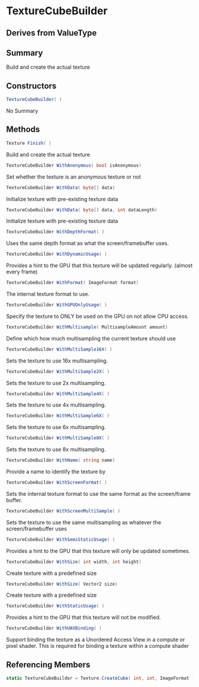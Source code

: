 # TextureCubeBuilder

## Derives from ValueType

## Summary

Build and create the actual texture
## Constructors

```c#
TextureCubeBuilder( ) 
```
No Summary
## Methods

```c#
Texture Finish( ) 
```
Build and create the actual texture
```c#
TextureCubeBuilder WithAnonymous( bool isAnonymous) 
```
Set whether the texture is an anonymous texture or not
```c#
TextureCubeBuilder WithData( byte[] data) 
```
Initialize texture with pre-existing texture data
```c#
TextureCubeBuilder WithData( byte[] data, int dataLength) 
```
Initialize texture with pre-existing texture data
```c#
TextureCubeBuilder WithDepthFormat( ) 
```
Uses the same depth format as what the screen/framebuffer uses.
```c#
TextureCubeBuilder WithDynamicUsage( ) 
```
Provides a hint to the GPU that this texture will be updated regularly. (almost every frame)
```c#
TextureCubeBuilder WithFormat( ImageFormat format) 
```
The internal texture format to use.
```c#
TextureCubeBuilder WithGPUOnlyUsage( ) 
```
Specify the texture to ONLY be used on the GPU on not allow CPU access.
```c#
TextureCubeBuilder WithMultisample( MultisampleAmount amount) 
```
Define which how much multisampling the current texture should use
```c#
TextureCubeBuilder WithMultiSample16X( ) 
```
Sets the texture to use 16x multisampling.
```c#
TextureCubeBuilder WithMultiSample2X( ) 
```
Sets the texture to use 2x multisampling.
```c#
TextureCubeBuilder WithMultiSample4X( ) 
```
Sets the texture to use 4x multisampling.
```c#
TextureCubeBuilder WithMultiSample6X( ) 
```
Sets the texture to use 6x multisampling.
```c#
TextureCubeBuilder WithMultiSample8X( ) 
```
Sets the texture to use 8x multisampling.
```c#
TextureCubeBuilder WithName( string name) 
```
Provide a name to identify the texture by
```c#
TextureCubeBuilder WithScreenFormat( ) 
```
Sets the internal texture format to use the same format as the screen/frame buffer.
```c#
TextureCubeBuilder WithScreenMultiSample( ) 
```
Sets the texture to use the same multisampling as whatever the screen/framebuffer uses
```c#
TextureCubeBuilder WithSemiStaticUsage( ) 
```
Provides a hint to the GPU that this texture will only be updated sometimes.
```c#
TextureCubeBuilder WithSize( int width, int height) 
```
Create texture with a predefined size
```c#
TextureCubeBuilder WithSize( Vector2 size) 
```
Create texture with a predefined size
```c#
TextureCubeBuilder WithStaticUsage( ) 
```
Provides a hint to the GPU that this texture will not be modified.
```c#
TextureCubeBuilder WithUAVBinding( ) 
```
Support binding the texture as a Unordered Access View in a compute or pixel shader.
This is required for binding a texture within a compute shader
## Referencing Members

```c#
static TextureCubeBuilder = Texture.CreateCube( int, int, ImageFormat ) 
```
